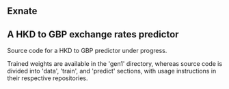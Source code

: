 ## Exnate
## A HKD to GBP exchange rates predictor

Source code for a HKD to GBP predictor under progress. 

Trained weights are available in the 'gen1' directory, whereas source code is divided into 'data', 'train', and 'predict' sections, with usage instructions in their respective repositories.

